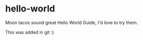 # hello-world

Moon tacos sound great Hello World Guide, I'd love to try them.

This was added in git  :)

